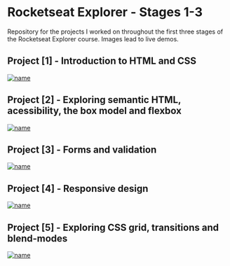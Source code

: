 # Rocketseat Explorer - Stages 1-3
Repository for the projects I worked on throughout the first three stages of the Rocketseat Explorer course. Images lead to live demos.

## Project [1] - Introduction to HTML and CSS
[![name](https://user-images.githubusercontent.com/83836822/200151156-6dfa15a0-4cac-4f15-8c6b-40cefa93bf95.png)](https://nimkamjoon.github.io/rocketseat-explorer-HTML-CSS/Project_01/index.html)

## Project [2] - Exploring semantic HTML, acessibility, the box model and flexbox
[![name](https://user-images.githubusercontent.com/83836822/200151152-3908a5ee-374d-4f3a-b581-5b1c26b3d483.png)](https://nimkamjoon.github.io/rocketseat-explorer-HTML-CSS/Project_02/index.html)

## Project [3] - Forms and validation
[![name](https://user-images.githubusercontent.com/83836822/200151148-1cb23a73-d0ad-4f1a-ad3d-cd2e6aa7e75e.png)](https://nimkamjoon.github.io/rocketseat-explorer-HTML-CSS/Project_03/index.html)

## Project [4] - Responsive design
[![name](https://user-images.githubusercontent.com/83836822/200151138-d35d6753-cd4d-441c-907f-b4f8658a049d.png)](https://nimkamjoon.github.io/rocketseat-explorer-HTML-CSS/Project_04/index.html)

## Project [5] - Exploring CSS grid, transitions and blend-modes
[![name](https://user-images.githubusercontent.com/83836822/200151173-8bb899a1-8e04-4d2c-a0ca-489ff4977bf2.png)](https://nimkamjoon.github.io/rocketseat-explorer-HTML-CSS/Project_05/index.html)
